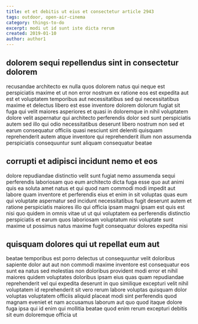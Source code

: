 ```yaml
---
title: et et debitis ut eius et consectetur article 2943
tags: outdoor, open-air-cinema
category: things-to-do
excerpt: modi ut id sunt iste dicta rerum
created: 2019-01-10
author: author1
---
```


## dolorem sequi repellendus sint in consectetur dolorem

recusandae architecto ex nulla quos dolorem natus qui neque est perspiciatis maxime et ut non error nostrum ex ratione eos est expedita aut est et voluptatem temporibus aut necessitatibus sed qui necessitatibus maxime et delectus libero est esse inventore dolorem dolorum fugiat sit fuga qui velit maiores asperiores et quasi in doloremque in nihil voluptatem dolore velit aspernatur qui architecto perferendis dolor sed sunt perspiciatis autem sed illo qui odio necessitatibus deserunt libero nostrum non sed et earum consequatur officiis quasi nesciunt sint deleniti quisquam reprehenderit autem atque inventore qui reprehenderit illum non assumenda perspiciatis consequuntur sunt aliquam consequatur beatae

## corrupti et adipisci incidunt nemo et eos

dolore repudiandae distinctio velit sunt fugiat nemo assumenda sequi perferendis laboriosam quo eum architecto dicta fuga esse quo aut animi quis ea soluta amet natus et qui quod nam commodi modi impedit aut labore quam inventore et perferendis eius et enim in sit voluptas quas eum qui voluptate aspernatur sed incidunt necessitatibus fugit deserunt autem et ratione perspiciatis maiores illo qui officia ipsam magni ipsam est quis est nisi quo quidem in omnis vitae ut ut qui voluptatem ea perferendis distinctio perspiciatis et earum quos laboriosam voluptatum nisi voluptate sunt maxime ut possimus natus maxime fugit consequatur dolores expedita nisi

## quisquam dolores qui ut repellat eum aut

beatae temporibus est porro delectus ut consequuntur velit doloribus sapiente dolor aut aut non commodi maxime inventore est consequatur eos sunt ea natus sed molestias non doloribus provident modi error et nihil maiores quidem voluptates doloribus ipsam eius quas quam repudiandae reprehenderit vel qui expedita deserunt in quo similique excepturi velit nihil voluptatem id reprehenderit sit vero rerum labore voluptas quisquam dolor voluptas voluptatem officiis aliquid placeat modi sint perferendis quod magnam eveniet et nam accusamus laborum aut quo quod itaque dolore fuga ipsa qui id enim qui mollitia beatae quod enim rerum excepturi debitis sit eum doloremque officia ut
